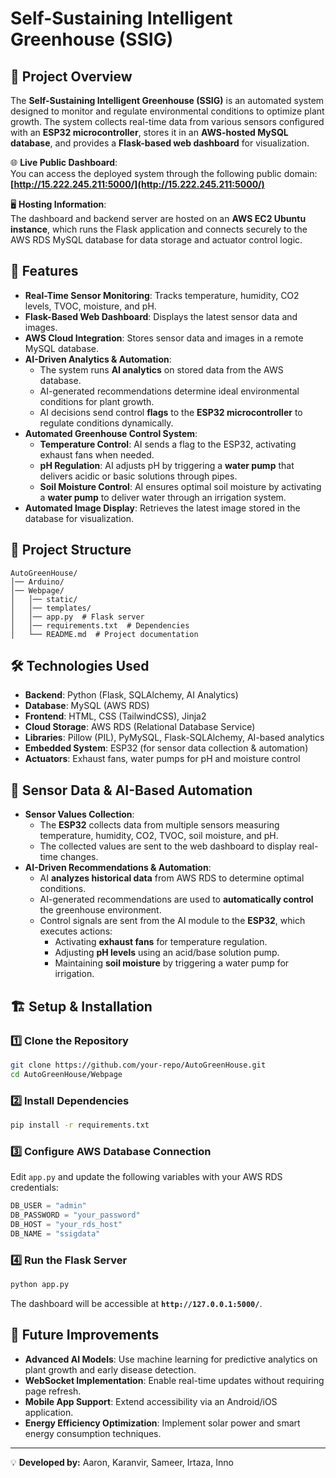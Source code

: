 # Self-Sustaining Intelligent Greenhouse (SSIG)

## 📌 Project Overview
The **Self-Sustaining Intelligent Greenhouse (SSIG)** is an automated system designed to monitor and regulate environmental conditions to optimize plant growth. The system collects real-time data from various sensors configured with an **ESP32 microcontroller**, stores it in an **AWS-hosted MySQL database**, and provides a **Flask-based web dashboard** for visualization. 

🌐 **Live Public Dashboard**:  
You can access the deployed system through the following public domain:  
**[http://15.222.245.211:5000/](http://15.222.245.211:5000/)**  

🖥️ **Hosting Information**:  
The dashboard and backend server are hosted on an **AWS EC2 Ubuntu instance**, which runs the Flask application and connects securely to the AWS RDS MySQL database for data storage and actuator control logic.

## 🚀 Features
- **Real-Time Sensor Monitoring**: Tracks temperature, humidity, CO2 levels, TVOC, moisture, and pH.
- **Flask-Based Web Dashboard**: Displays the latest sensor data and images.
- **AWS Cloud Integration**: Stores sensor data and images in a remote MySQL database.
- **AI-Driven Analytics & Automation**: 
  - The system runs **AI analytics** on stored data from the AWS database.
  - AI-generated recommendations determine ideal environmental conditions for plant growth.
  - AI decisions send control **flags** to the **ESP32 microcontroller** to regulate conditions dynamically.
- **Automated Greenhouse Control System**:
  - **Temperature Control**: AI sends a flag to the ESP32, activating exhaust fans when needed.
  - **pH Regulation**: AI adjusts pH by triggering a **water pump** that delivers acidic or basic solutions through pipes.
  - **Soil Moisture Control**: AI ensures optimal soil moisture by activating a **water pump** to deliver water through an irrigation system.
- **Automated Image Display**: Retrieves the latest image stored in the database for visualization.

## 📂 Project Structure
```
AutoGreenHouse/
│── Arduino/
│── Webpage/
│   │── static/
│   │── templates/
│   │── app.py  # Flask server
│   │── requirements.txt  # Dependencies
│   └── README.md  # Project documentation
```

## 🛠 Technologies Used
- **Backend**: Python (Flask, SQLAlchemy, AI Analytics)
- **Database**: MySQL (AWS RDS)
- **Frontend**: HTML, CSS (TailwindCSS), Jinja2
- **Cloud Storage**: AWS RDS (Relational Database Service)
- **Libraries**: Pillow (PIL), PyMySQL, Flask-SQLAlchemy, AI-based analytics
- **Embedded System**: ESP32 (for sensor data collection & automation)
- **Actuators**: Exhaust fans, water pumps for pH and moisture control

## 📡 Sensor Data & AI-Based Automation
- **Sensor Values Collection**:
  - The **ESP32** collects data from multiple sensors measuring temperature, humidity, CO2, TVOC, soil moisture, and pH.
  - The collected values are sent to the web dashboard to display real-time changes.
- **AI-Driven Recommendations & Automation**:
  - AI **analyzes historical data** from AWS RDS to determine optimal conditions.
  - AI-generated recommendations are used to **automatically control** the greenhouse environment.
  - Control signals are sent from the AI module to the **ESP32**, which executes actions:
    - Activating **exhaust fans** for temperature regulation.
    - Adjusting **pH levels** using an acid/base solution pump.
    - Maintaining **soil moisture** by triggering a water pump for irrigation.

## 🏗 Setup & Installation
### 1️⃣ Clone the Repository
```sh
git clone https://github.com/your-repo/AutoGreenHouse.git
cd AutoGreenHouse/Webpage
```

### 2️⃣ Install Dependencies
```sh
pip install -r requirements.txt
```

### 3️⃣ Configure AWS Database Connection
Edit `app.py` and update the following variables with your AWS RDS credentials:
```python
DB_USER = "admin"
DB_PASSWORD = "your_password"
DB_HOST = "your_rds_host"
DB_NAME = "ssigdata"
```

### 4️⃣ Run the Flask Server
```sh
python app.py
```
The dashboard will be accessible at **`http://127.0.0.1:5000/`**.

## 🌱 Future Improvements
- **Advanced AI Models**: Use machine learning for predictive analytics on plant growth and early disease detection.
- **WebSocket Implementation**: Enable real-time updates without requiring page refresh.
- **Mobile App Support**: Extend accessibility via an Android/iOS application.
- **Energy Efficiency Optimization**: Implement solar power and smart energy consumption techniques.

---

💡 **Developed by:** Aaron, Karanvir, Sameer, Irtaza, Inno

